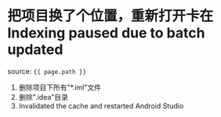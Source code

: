 # 把项目换了个位置，重新打开卡在Indexing paused due to batch updated
source: `{{ page.path }}`

1. 删除项目下所有"*.iml"文件
2. 删除".idea"目录
3. Invalidated the cache and restarted Android Studio
